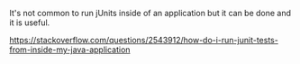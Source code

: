 
It's not common to run jUnits inside of an application but it can be done and it is useful.

https://stackoverflow.com/questions/2543912/how-do-i-run-junit-tests-from-inside-my-java-application

